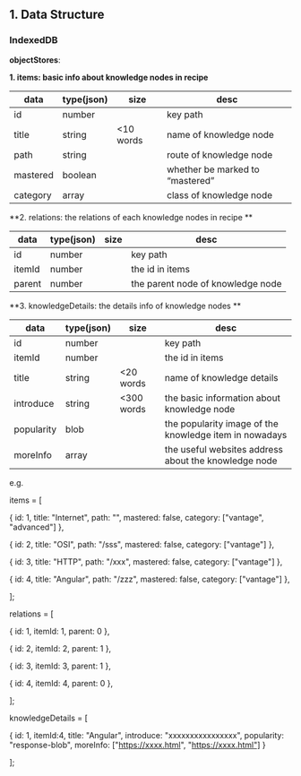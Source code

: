 ## 1. Data Structure

### IndexedDB

**objectStores**:

**1. items: basic info about knowledge nodes in recipe**

| data     | type(json) | size      | desc                            |
| -------- | ---------- | --------- | ------------------------------- |
| id       | number     |           | key path                        |
| title    | string     | <10 words | name of knowledge node          |
| path     | string     |           | route of knowledge node         |
| mastered | boolean    |           | whether be marked to “mastered” |
| category | array      |           | class of knowledge node         |

**2. relations: the relations of each knowledge nodes in recipe **

| data   | type(json) | size | desc                              |
| ------ | ---------- | ---- | --------------------------------- |
| id     | number     |      | key path                          |
| itemId | number     |      | the id in items                   |
| parent | number     |      | the parent node of knowledge node |

**3. knowledgeDetails: the details info of knowledge nodes **

| data       | type(json) | size       | desc                                                   |
| ---------- | ---------- | ---------- | ------------------------------------------------------ |
| id         | number     |            | key path                                               |
| itemId     | number     |            | the id in items                                        |
| title      | string     | <20 words  | name of knowledge details                              |
| introduce  | string     | <300 words | the basic information about knowledge node             |
| popularity | blob       |            | the popularity image of the knowledge item in nowadays |
| moreInfo   | array      |            | the useful websites address about the knowledge node   |

e.g.

items = [

 { id: 1, title: "Internet", path: "", mastered: false, category: ["vantage", "advanced"] },

 { id: 2, title: "OSI", path: "/sss", mastered: false, category: ["vantage"] },

 { id: 3, title: "HTTP", path: "/xxx", mastered: false, category: ["vantage"] },

 { id: 4, title: "Angular", path: "/zzz", mastered: false, category: ["vantage"] },

];

relations = [

 { id: 1, itemId: 1, parent: 0 },

 { id: 2, itemId: 2, parent: 1 },

 { id: 3, itemId: 3, parent: 1 },

 { id: 4, itemId: 4, parent: 0 },

];

knowledgeDetails = [

 { id: 1, itemId:4, title: "Angular", introduce: "xxxxxxxxxxxxxxxx", popularity: "response-blob", moreInfo: ["https://xxxx.html", "https://xxxx.html"] }

];